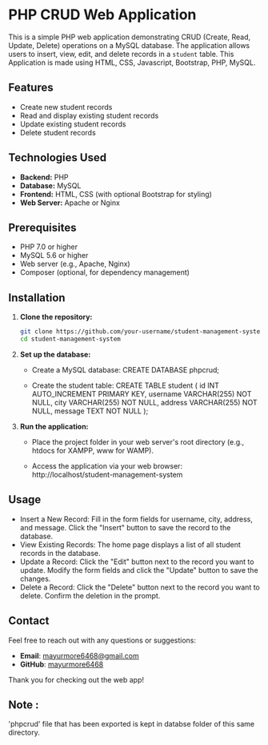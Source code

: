 # PHP CRUD Web Application

This is a simple PHP web application demonstrating CRUD (Create, Read, Update, Delete) operations on a MySQL database. The application allows users to insert, view, edit, and delete records in a `student` table. This Application is made using HTML, CSS, Javascript, Bootstrap, PHP, MySQL.

## Features

- Create new student records
- Read and display existing student records
- Update existing student records
- Delete student records

## Technologies Used
- **Backend:** PHP
- **Database:** MySQL
- **Frontend:** HTML, CSS (with optional Bootstrap for styling)
- **Web Server:** Apache or Nginx

## Prerequisites

- PHP 7.0 or higher
- MySQL 5.6 or higher
- Web server (e.g., Apache, Nginx)
- Composer (optional, for dependency management)

## Installation

1. **Clone the repository:**
   ```bash
   git clone https://github.com/your-username/student-management-system.git
   cd student-management-system

2. **Set up the database:**
   * Create a MySQL database:
        CREATE DATABASE phpcrud;

   * Create the student table:
        CREATE TABLE student (
        id INT AUTO_INCREMENT PRIMARY KEY,
        username VARCHAR(255) NOT NULL,
        city VARCHAR(255) NOT NULL,
        address VARCHAR(255) NOT NULL,
        message TEXT NOT NULL
     );

3. **Run the application:**

    * Place the project folder in your web server's root directory (e.g., htdocs for XAMPP, www for WAMP).

    * Access the application via your web browser:
        http://localhost/student-management-system

## Usage

- Insert a New Record:
    Fill in the form fields for username, city, address, and message.
    Click the "Insert" button to save the record to the database.
- View Existing Records:
    The home page displays a list of all student records in the database.
- Update a Record:
    Click the "Edit" button next to the record you want to update.
    Modify the form fields and click the "Update" button to save the changes.
- Delete a Record:
    Click the "Delete" button next to the record you want to delete.
    Confirm the deletion in the prompt.

## Contact

Feel free to reach out with any questions or suggestions:

- **Email**: mayurmore6468@gmail.com
- **GitHub**: [mayurmore6468](https://github.com/mayurmore6468)

Thank you for checking out the web app!


## Note :
'phpcrud' file that has been exported is kept in databse folder of this same directory.



